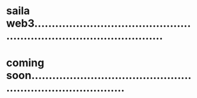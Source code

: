 # saila web3..........................................................................................
# coming soon................................................................................
